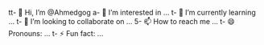 tt- 👋 Hi, I’m @Ahmedgog
a- 👀 I’m interested in ...
t- 🌱 I’m currently learning ...
t- 💞️ I’m looking to collaborate on ...
5- 📫 How to reach me ...
t- 😄 Pronouns: ...
t- ⚡ Fun fact: ...

<!---
Ahmedgog/Ahmedgog is a ✨ special ✨ repository because its `README.md` (this file) appears on your GitHub profile.
You can click the Preview link to take a look at your changes.
--->
